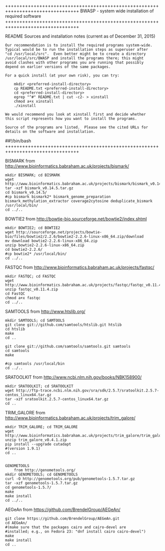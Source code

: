 ++++++++++++++++++++++++++++++++++++++++++++++++++++++++++++++++++++++++++++++++
BWASP - system wide installation of required software
++++++++++++++++++++++++++++++++++++++++++++++++++++++++++++++++++++++++++++++++

README
	Sources and installation notes (current as of December 31, 2015)

	Our recommendation is to install the required programs system-wide.
	Typical would be to run the installation steps as superuser after
	"cd /usr/local/src".  Even better might be to create a directory
	/usr/local/src/BWASP and install the programs there; this might
	avoid clashes with other programs you are running that possibly
	depend on earlier versions of the same packages.

	For a quick install (at your own risk), you can try:

		mkdir <preferred-install-directory>
		cp README.txt <preferred-install-directory>
		cd <preferred-install-directory>
		egrep "^#" README.txt | cut -c2- > xinstall
		chmod a+x xinstall
		./xinstall

	We would recommend you look at xinstall first and decide whether
	this script represents how you want to install the programs.

	Source of the programs are listed.  Please see the cited URLs for
	details on the software and installation.

##!/bin/bash
++++++++++++++++++++++++++++++++++++++++++++++++++++++++++++++++++++++++++++++++


BISMARK
from http://www.bioinformatics.babraham.ac.uk/projects/bismark/
```
mkdir BISMARK; cd BISMARK
wget http://www.bioinformatics.babraham.ac.uk/projects/bismark/bismark_v0.14.5.tar.gz
tar -xzf bismark_v0.14.5.tar.gz
cd bismark_v0.14.5/
#cp bismark bismark2* bismark_genome_preparation bismark_methylation_extractor coverage2cytosine deduplicate_bismark /usr/local/bin/
cd ../..
```


BOWTIE2
from http://bowtie-bio.sourceforge.net/bowtie2/index.shtml
```
mkdir BOWTIE2; cd BOWTIE2
wget http://sourceforge.net/projects/bowtie-bio/files/bowtie2/2.2.6/bowtie2-2.2.6-linux-x86_64.zip/download
mv download bowtie2-2.2.6-linux-x86_64.zip
unzip bowtie2-2.2.6-linux-x86_64.zip
cd bowtie2-2.2.6/
#cp bowtie2* /usr/local/bin/
cd ../..
```


FASTQC
from http://www.bioinformatics.babraham.ac.uk/projects/fastqc/
```
mkdir FASTQC; cd FASTQC
wget http://www.bioinformatics.babraham.ac.uk/projects/fastqc/fastqc_v0.11.4.zip
unzip fastqc_v0.11.4.zip
cd FastQC
chmod a+x fastqc
cd ../..
```


SAMTOOLS
	from http://www.htslib.org/
```
mkdir SAMTOOLS; cd SAMTOOLS
git clone git://github.com/samtools/htslib.git htslib
cd htslib
make
cd ..

git clone git://github.com/samtools/samtools.git samtools
cd samtools
make

#cp samtools /usr/local/bin
cd ../..
```


SRATOOLKIT
	from http://www.ncbi.nlm.nih.gov/books/NBK158900/
```
mkdir SRATOOLKIT; cd SRATOOLKIT
wget http://ftp-trace.ncbi.nlm.nih.gov/sra/sdk/2.5.7/sratoolkit.2.5.7-centos_linux64.tar.gz
tar -xzf sratoolkit.2.5.7-centos_linux64.tar.gz
cd ..
```


TRIM_GALORE
	from http://www.bioinformatics.babraham.ac.uk/projects/trim_galore/
```
mkdir TRIM_GALORE; cd TRIM_GALORE
wget http://www.bioinformatics.babraham.ac.uk/projects/trim_galore/trim_galore_v0.4.1.zip
unzip trim_galore_v0.4.1.zip
pip install --upgrade cutadapt
#(version 1.9.1)
cd ..


GENOMETOOLS
	from http://genometools.org/
mkdir GENOMETOOLS; cd GENOMETOOLS
curl -O http://genometools.org/pub/genometools-1.5.7.tar.gz
tar -xzf genometools-1.5.7.tar.gz 
cd genometools-1.5.7/
make
make install
cd ../..
```


AEGeAn
	from https://github.com/BrendelGroup/AEGeAn/
```
git clone https://github.com/BrendelGroup/AEGeAn.git
cd AEGeAn/
#(make sure that the packages cairo and cairo-devel are
#installed; e.g., on Fedora 23: "dnf install cairo cairo-devel")
make
make install
cd ..
```
